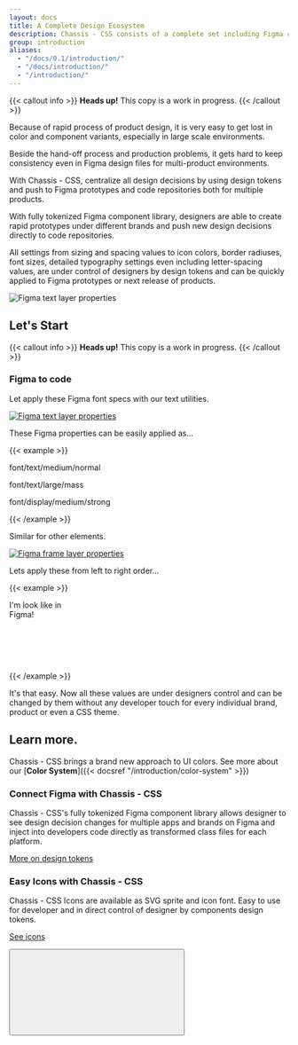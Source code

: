 ```yaml
---
layout: docs
title: A Complete Design Ecosystem
description: Chassis - CSS consists of a complete set including Figma components, design tokens and their transformers for multiple products on multiple platforms under the name of multiple brands.
group: introduction
aliases:
  - "/docs/0.1/introduction/"
  - "/docs/introduction/"
  - "/introduction/"
---
```


{{< callout info >}}
**Heads up!** This copy is a work in progress.
{{< /callout >}}

Because of rapid process of product design, it is very easy to get lost in color and component variants, especially in large scale environments.

Beside the hand-off process and production problems, it gets hard to keep consistency even in Figma design files for multi-product environments.

With Chassis - CSS, centralize all design decisions by using design tokens and push to Figma prototypes and code repositories both for multiple products.

With fully tokenized Figma component library, designers are able to create rapid prototypes under different brands and push new design decisions directly to code repositories.

All settings from sizing and spacing values to icon colors, border radiuses, font sizes, detailed typography settings even including letter-spacing values, are under control of designers by design tokens and can be quickly applied to Figma prototypes or next release of products.

<img class="d-block image-fluid col-8 mx-auto rounded" src="/docs/{{< param docs_version >}}/assets/img/ecosystem.svg" alt="Figma text layer properties">

## Let's Start

{{< callout info >}}
**Heads up!** This copy is a work in progress.
{{< /callout >}}

### Figma to code

Let apply these Figma font specs with our text utilities.

<a href="#imageModal" data-cx-toggle="modal"
  data-image-src="/assets/docs-figma-font-specs.png"
  data-image-srcset="/assets/docs-figma-font-specs.png.png, /assets/docs-figma-font-specs@2x.png 2x"
  data-image-alt="Figma text layer properties">
  <img class="d-block mb-medium image-fluid rounded" srcset="/assets/docs-figma-font-specs.png.png, /assets/docs-figma-font-specs@2x.png 2x" src="/assets/docs-figma-font-specs.png" alt="Figma text layer properties"></a>

These Figma properties can be easily applied as...

{{< example >}}
<p>font/text/medium/normal</p>
<p class="font-large font-mass">font/text/large/mass</p>
<p class="font-display font-strong">font/display/medium/strong</p>
{{< /example >}}

Similar for other elements.

<a href="#imageModal" data-cx-toggle="modal"
  data-image-src="/assets/docs-figma-frame-specs.png"
  data-image-srcset="/assets/docs-figma-frame-specs.png.png, /assets/docs-figma-frame-specs@2x.png 2x"
  data-image-alt="Figma frame layer properties">
  <img id="image" class="d-block mb-medium image-fluid rounded" srcset="/assets/docs-figma-frame-specs.png.png, /assets/docs-figma-frame-specs@2x.png 2x" src="/assets/docs-figma-frame-specs.png" alt="Figma frame layer properties"></a>

Lets apply these from left to right order...

{{< example >}}
<div style="width: 128px; height: 128px;"
  class="rounded-xlarge border border-2xlarge
    py-small px-medium gap-xsmall
    default-bg-main primary-border-subtle
    shadow-40 shadow-primary">
  I'm look like in Figma!
</div>
{{< /example >}}


It's that easy. Now all these values are under designers control and can be changed by them without any developer touch for every individual brand, product or even a CSS theme.

## Learn more.

Chassis - CSS brings a brand new approach to UI colors. See more about our [**Color System**]({{< docsref "/introduction/color-system" >}})

### Connect Figma with Chassis - CSS

Chassis - CSS's fully tokenized Figma component library allows designer to see design decision changes for multiple apps and brands on Figma and inject into developers code directly as transformed class files for each platform.

[More on design tokens](/tokens)

### Easy Icons with Chassis - CSS

Chassis - CSS Icons are available as SVG sprite and icon font. Easy to use for developer and in direct control of designer by components design tokens.

[See icons](/icons)


<!--// imageModal -->

<div class="modal fade" id="imageModal" tabindex="-1" aria-labelledby="imageModalLabel" aria-hidden="true">
  <div class="modal-container lightbox">
  <button type="button" data-cx-dismiss="modal" aria-label="Close"
   class="close-button xlarge position-absolute top-0 end-0">
  <svg class="icon icon-white"><use href="#times-alt"></svg></button>
  <div class="modal-content">
  <figure>
    <img class="modal-image pointer-event-auto d-block my-auto mx-auto image-fluid rounded">
  </figure>
    </div>
  </div>
</div>

<script>
const imageModal = document.getElementById('imageModal')
if (imageModal) {
  imageModal.addEventListener('show.vl.modal', event => {
    const imageButton = event.relatedTarget
    const modalImage = imageModal.querySelector('.modal-image')
    modalImage.src = imageButton.getAttribute('data-image-src')
    modalImage.srcset = imageButton.getAttribute('data-image-srcset')
    modalImage.alt = imageButton.getAttribute('data-image-alt')
  })
}
</script>
